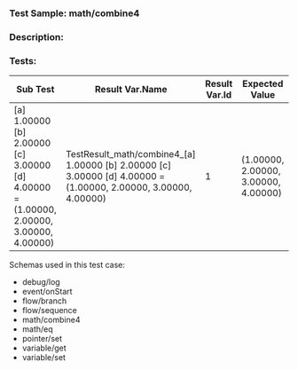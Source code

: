 ### **Test Sample:** math/combine4
### **Description:** 

### Tests:
| Sub Test | Result Var.Name | Result Var.Id | Expected Value
| ----------- | ----------- | ----------- |----------- |
| [a] 1.00000 [b] 2.00000 [c] 3.00000 [d] 4.00000 = (1.00000, 2.00000, 3.00000, 4.00000) | TestResult_math/combine4_[a] 1.00000 [b] 2.00000 [c] 3.00000 [d] 4.00000 = (1.00000, 2.00000, 3.00000, 4.00000) | 1 | (1.00000, 2.00000, 3.00000, 4.00000)

Schemas used in this test case:
- debug/log
- event/onStart
- flow/branch
- flow/sequence
- math/combine4
- math/eq
- pointer/set
- variable/get
- variable/set
